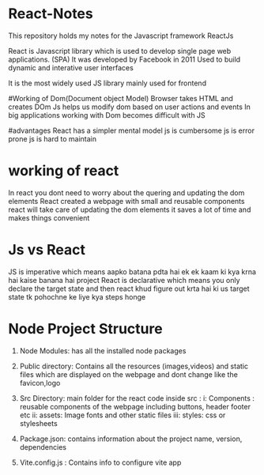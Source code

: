 # React-Notes

This repository holds my notes for the Javascript framework ReactJs

React is Javascript library which is used to develop single page web applications. (SPA)
It was developed by Facebook in 2011
Used to build dynamic and interative user interfaces

It is the most widely used JS library mainly used for frontend


#Working of Dom(Document object Model)
Browser takes HTML and creates DOm
Js helps us modify dom based on user actions and events
In big applications working with Dom becomes difficult with JS

#advantages
React has a simpler mental model
js is cumbersome
js is error prone
js is hard to maintain

# working of react

In react you dont need to worry about the quering and updating the dom elements
React created a webpage with small and reusable components
react will take care of updating the dom elements
it saves a lot of time and makes things convenient

# Js vs React

JS is imperative which means aapko batana pdta hai ek ek kaam ki kya krna hai kaise banana hai project
React is declarative which means you only declare the target state and then react khud figure out krta hai ki us target state tk pohochne ke liye kya steps honge

# Node Project Structure

1. Node Modules: has all the installed node packages

2. Public directory: Contains all the resources (images,videos) and static files which are displayed on the webpage and dont change like the favicon,logo

3. Src Directory: main folder for the react code
   inside src :
   i: Components : reusable components of the webpage including buttons, header footer etc
   ii: assets: Image fonts and other static files
   iii: styles: css or stylesheets

4. Package.json: contains information about the project name, version, dependencies

5. Vite.config.js : Contains info to configure vite app

   
